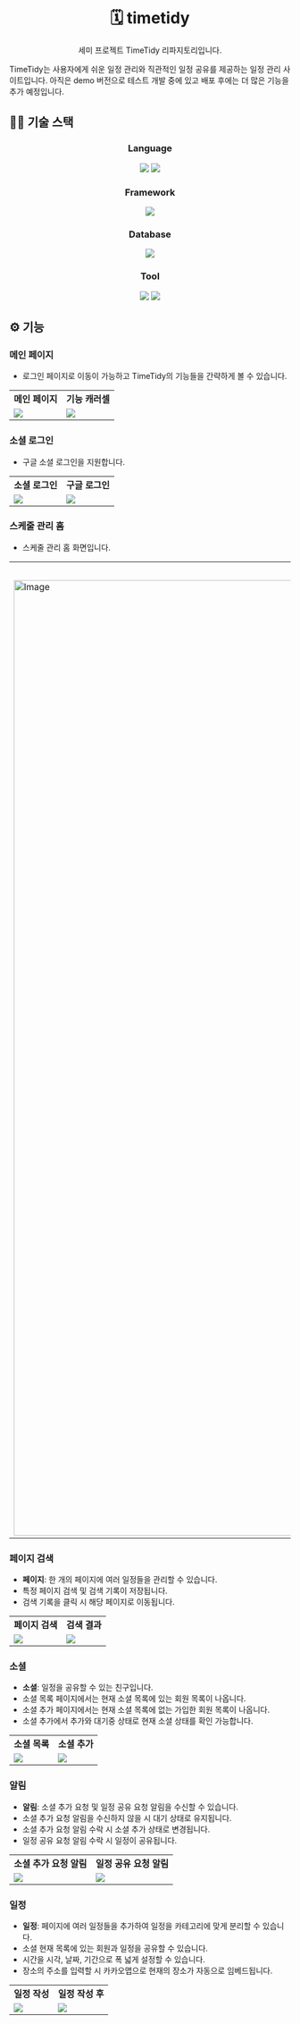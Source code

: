 <h1 align="center">🗓 timetidy</h1>
<p align="center">세미 프로젝트 TimeTidy 리파지토리입니다.</p>

TimeTidy는 사용자에게 쉬운 일정 관리와 직관적인 일정 공유를 제공하는 일정 관리 사이트입니다. 아직은 demo 버전으로 테스트 개발 중에 있고 배포 후에는 더 많은 기능을 추가 예정입니다.

## 👨‍💻 기술 스택
<h3 align="center">Language</h3>
<div align=center>
  <img src="https://img.shields.io/badge/java-007396?style=for-the-badge&logo=java&logoColor=white"> 
  <img src="https://img.shields.io/badge/javascript-F7DF1E?style=for-the-badge&logo=javascript&logoColor=black"> 
</div>

<h3 align="center">Framework</h3>
<div align=center>
  <img src="https://img.shields.io/badge/spring-6DB33F?style=for-the-badge&logo=spring&logoColor=white"> 
</div>

<h3 align="center">Database</h3>
<div align=center>
  <img src="https://img.shields.io/badge/oracle-F80000?style=for-the-badge&logo=oracle&logoColor=white">
</div>

<h3 align="center">Tool</h3>
<div align=center>
  <img src="https://img.shields.io/badge/DBeaver-1E73B6?style=for-the-badge&logo=DBeaver&logoColor=white">
  <img src="https://img.shields.io/badge/Sts4-6DB33F?style=for-the-badge&logo=spring&logoColor=white"> 
</div>

## ⚙ 기능
### 메인 페이지
- 로그인 페이지로 이동이 가능하고 TimeTidy의 기능들을 간략하게 볼 수 있습니다.
<table align="center">
<tbody>
<tr>
  <td align="center">
    <strong>메인 페이지</strong>
  </td>
  <td align="center">
    <strong>기능 캐러셀</strong>
  </td>  
</tr>
<tr>
  <td>
   <img src="https://github.com/user-attachments/assets/4d4bc6ba-03a0-44e4-aedb-303ee779927e">
  </td>
  <td>
   <img src="https://github.com/user-attachments/assets/45504872-906e-4ea6-924c-df61149b11dd">
  </td>
</tr>
</tbody>
</table>

### 소셜 로그인
- 구글 소셜 로그인을 지원합니다.
<table align="center">
<tbody>
<tr>
  <td align="center">
    <strong>소셜 로그인</strong>
  </td>
  <td align="center">
    <strong>구글 로그인</strong>
  </td>  
</tr>
<tr>
  <td>
   <img src="https://github.com/user-attachments/assets/cb14f661-0d02-4ab8-917e-6dabb636e4b8">
  </td>
  <td>
   <img src="https://github.com/user-attachments/assets/655bb968-f88b-44a9-9e45-ae26a0cc7629">
  </td>
</tr>
</tbody>
</table>

### 스케줄 관리 홈
- 스케줄 관리 홈 화면입니다.
<table align="center">
<tbody>
<tr>
  <td align="center">
    <strong>스케줄 관리 홈</strong>
  </td>
</tr>
<tr>
  <td>
   <img width="1710" alt="Image" src="https://github.com/user-attachments/assets/70d0c0e3-f2c0-4413-8dcc-9340f216a46d" />
  </td>
</tr>
</tbody>
</table>

### 페이지 검색
- **페이지**: 한 개의 페이지에 여러 일정들을 관리할 수 있습니다.
- 특정 페이지 검색 및 검색 기록이 저장됩니다.
- 검색 기록을 클릭 시 해당 페이지로 이동됩니다.
<table align="center">
<tbody>
<tr>
  <td align="center">
    <strong>페이지 검색</strong>
  </td>
  <td align="center">
    <strong>검색 결과</strong>
  </td>
</tr>
<tr>
  <td>
   <img src="https://github.com/user-attachments/assets/4a695065-4ad7-495c-b427-6d0dd1b9704f">
  </td>
  <td>
   <img src="https://github.com/user-attachments/assets/86acbe5b-a122-4efb-b699-61924b19b8b0">
  </td>
</tr>
</tbody>
</table>

### 소셜
- **소셜**: 일정을 공유할 수 있는 친구입니다.
- 소셜 목록 페이지에서는 현재 소셜 목록에 있는 회원 목록이 나옵니다.
- 소셜 추가 페이지에서는 현재 소셜 목록에 없는 가입한 회원 목록이 나옵니다.
- 소셜 추가에서 추가와 대기중 상태로 현재 소셜 상태를 확인 가능합니다.
<table align="center">
<tbody>
<tr>
  <td align="center">
    <strong>소셜 목록</strong>
  </td>
  <td align="center">
    <strong>소셜 추가</strong>
  </td>
</tr>
<tr>
  <td>
   <img src="https://github.com/user-attachments/assets/c5fd2ef2-7623-440c-97f1-41d68cea9750">
  </td>
  <td>
   <img src="https://github.com/user-attachments/assets/029320be-5554-467b-879d-3be0ecca6cb5">
  </td>
</tr>
</tbody>
</table>

### 알림
- **알림**: 소셜 추가 요청 및 일정 공유 요청 알림을 수신할 수 있습니다.
- 소셜 추가 요청 알림을 수신하지 않을 시 대기 상태로 유지됩니다.
- 소셜 추가 요청 알림 수락 시 소셜 추가 상태로 변경됩니다.
- 일정 공유 요청 알림 수락 시 일정이 공유됩니다.
<table align="center">
<tbody>
<tr>
  <td align="center">
    <strong>소셜 추가 요청 알림</strong>
  </td>
  <td align="center">
    <strong>일정 공유 요청 알림</strong>
  </td>
</tr>
<tr>
  <td>
   <img src="https://github.com/user-attachments/assets/f9c3b902-eca3-4bf3-8ab7-4acc8c34ffbf">
  </td>
  <td>
   <img src="https://github.com/user-attachments/assets/d0bbd3c9-574f-4cb7-8677-4b66e9327b7f">
  </td>
</tr>
</tbody>
</table>

### 일정
- **일정**: 페이지에 여러 일정들을 추가하여 일정을 카테고리에 맞게 분리할 수 있습니다.
- 소셜 현재 목록에 있는 회원과 일정을 공유할 수 있습니다.
- 시간을 시각, 날짜, 기간으로 폭 넓게 설정할 수 있습니다.
- 장소의 주소를 입력할 시 카카오맵으로 현재의 장소가 자동으로 임베드됩니다.
<table align="center">
<tbody>
<tr>
  <td align="center">
    <strong>일정 작성</strong>
  </td>
  <td align="center">
    <strong>일정 작성 후</strong>
  </td>
</tr>
<tr>
  <td>
   <img src="https://github.com/user-attachments/assets/78e16862-ae99-4572-a60a-68d4a7de17db">
  </td>
  <td>
   <img src="https://github.com/user-attachments/assets/93cdcb31-949b-4edb-b420-1914f1eb7848">
  </td>
</tr>
</tbody>
</table>
